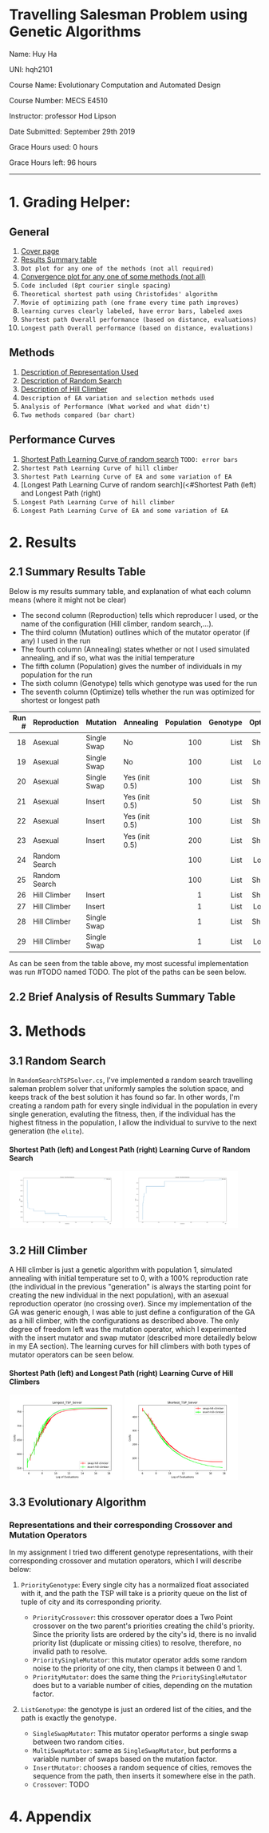 # Travelling Salesman Problem using Genetic Algorithms

Name: Huy Ha

UNI: hqh2101

Course Name: Evolutionary Computation and Automated Design

Course Number: MECS E4510

Instructor: professor Hod Lipson

Date Submitted: September 29th 2019

Grace Hours used: 0 hours

Grace Hours left: 96 hours

<div style="page-break-after: always;"></div>

---

# 1. Grading Helper:

## General

1.  [Cover page](<#Travelling Salesman Problem using Genetic Algorithms>)
2.  [Results Summary table](<#Summary Results Table>)
3.  `Dot plot for any one of the methods (not all required)`
4.  [Convergence plot for any one of some methods (not all)](<#Shortest Path (left) and Longest Path (right) Learning Curve of Hill Climbers>)
5.  `Code included (8pt courier single spacing)`
6.  `Theoretical shortest path using Christofides' algorithm`
7.  `Movie of optimizing path (one frame every time path improves)`
8.  `learning curves clearly labeled, have error bars, labeled axes`
9.  `Shortest path Overall performance (based on distance, evaluations)`
10. `Longest path Overall performance (based on distance, evaluations)`

## Methods

1. [Description of Representation Used](#Representations)
2. [Description of Random Search](<#Random Search>)
3. [Description of Hill Climber](<#Hill Climber>)
4. `Description of EA variation and selection methods used`
5. `Analysis of Performance (What worked and what didn't)`
6. `Two methods compared (bar chart)`

## Performance Curves

1. [Shortest Path Learning Curve of random search](<#Shortest Path (left) and Longest Path (right) Learning Curve of Random Search>) `TODO: error bars`
2. `Shortest Path Learning Curve of hill climber`
3. `Shortest Path Learning Curve of EA and some variation of EA`
4. [Longest Path Learning Curve of random search](<#Shortest Path (left) and Longest Path (right)
5. `Longest Path Learning Curve of hill climber`
6. `Longest Path Learning Curve of EA and some variation of EA`

# 2. Results

## 2.1 Summary Results Table

Below is my results summary table, and explanation of what each column means (where it might not be clear)

- The second column (Reproduction) tells which reproducer I used, or the name of the configuration (Hill climber, random search,...).
- The third column (Mutation) outlines which of the mutator operator (if any) I used in the run
- The fourth column (Annealing) states whether or not I used simulated annealing, and if so, what was the initial temperature
- The fifth column (Population) gives the number of individuals in my population for the run
- The sixth column (Genotype) tells which genotype was used for the run
- The seventh column (Optimize) tells whether the run was optimized for shortest or longest path

| Run # | Reproduction  | Mutation    | Annealing      | Population | Genotype | Optimize | Path Length |
| ----: | :------------ | :---------- | :------------- | ---------: | -------: | -------: | :---------- |
|    18 | Asexual       | Single Swap | No             |        100 |     List | Shortest | 74.63085    |
|    19 | Asexual       | Single Swap | No             |        100 |     List |  Longest | 760.8126    |
|    20 | Asexual       | Single Swap | Yes (init 0.5) |        100 |     List | Shortest | 74.58129    |
|    21 | Asexual       | Insert      | Yes (init 0.5) |         50 |     List | Shortest | 47.86598    |
|    22 | Asexual       | Insert      | Yes (init 0.5) |        100 |     List | Shortest | 41.14663    |
|    23 | Asexual       | Insert      | Yes (init 0.5) |        200 |     List | Shortest | 36.29556    |
|    24 | Random Search |             |                |        100 |     List |  Longest | 555.0189    |
|    25 | Random Search |             |                |        100 |     List | Shortest | 483.8219    |
|    26 | Hill Climber  | Insert      |                |          1 |     List | Shortest | 30.68847    |
|    27 | Hill Climber  | Insert      |                |          1 |     List |  Longest | 762.99493   |
|    28 | Hill Climber  | Single Swap |                |          1 |     List | Shortest | 78.05326    |
|    29 | Hill Climber  | Single Swap |                |          1 |     List |  Longest | 760.7559    |

As can be seen from the table above, my most sucessful implementation was run #TODO named TODO. The plot of the paths can be seen below.

## 2.2 Brief Analysis of Results Summary Table

# 3. Methods

## 3.1 Random Search

In `RandomSearchTSPSolver.cs`, I've implemented a random search travelling saleman problem solver that uniformly samples the solution space, and keeps track of the best solution it has found so far. In other words, I'm creating a random path for every single individual in the population in every single generation, evaluting the fitness, then, if the individual has the highest fitness in the population, I allow the individual to survive to the next generation (the `elite`).

#### Shortest Path (left) and Longest Path (right) Learning Curve of Random Search

<div style="clear:both;">
<img src="output\run25-random-shortest\Cost.png" alt="Shortest Path Learning Curve of Random Search"
	title="Shortest Path Learning Curve of Random Search" width="45%" height="auto" />
<img src="output\run24-random-longest\Cost.png" alt="Longest Path Learning Curve of Random Search"
	title="Longest Path Learning Curve of Random Search" width="45%" height="auto" />
</div>

## 3.2 Hill Climber

A Hill climber is just a genetic algorithm with population 1, simulated annealing with initial temperature set to 0, with a 100% reproduction rate (the individual in the previous "generation" is always the starting point for creating the new individual in the next population), with an asexual reproduction operator (no crossing over). Since my implementation of the GA was generic enough, I was able to just define a configuration of the GA as a hill climber, with the configurations as described above. The only degree of freedom left was the mutation operator, which I experimented with the insert mutator and swap mutator (described more detailedly below in my EA section). The learning curves for hill climbers with both types of mutator operators can be seen below.

#### Shortest Path (left) and Longest Path (right) Learning Curve of Hill Climbers

<div style="clear:both;">
<img src="output\assets\longest-hc.png" alt="Shortest Path Learning Curve of Hill Climbers"
	title="Shortest Path Learning Curve of Hill Climbers" width="45%" height="auto" />
<img src="output\assets\shortest-hc.png" alt="Shortest Path Learning Curve of Hill Climbers"
	title="Longest Path Learning Curve of Hill Climbers" width="45%" height="auto" />
</div>

## 3.3 Evolutionary Algorithm

### Representations and their corresponding Crossover and Mutation Operators

In my assignment I tried two different genotype representations, with their corresponding crossover and mutation operators, which I will describe below:

1.  `PriorityGenotype`: Every single city has a normalized float associated with it, and the path the TSP will take is a priority queue on the list of tuple of city and its corresponding priority.

    - `PriorityCrossover`: this crossover operator does a Two Point crossover on the two parent's priorities creating the child's priority. Since the priority lists are ordered by the city's id, there is no invalid priority list (duplicate or missing cities) to resolve, therefore, no invalid path to resolve.
    - `PrioritySingleMutator`: this mutator operator adds some random noise to the priority of one city, then clamps it between 0 and 1.
    - `PriorityMutator`: does the same thing the `PrioritySingleMutator` does but to a variable number of cities, depending on the mutation factor.

2.  `ListGenotype`: the genotype is just an ordered list of the cities, and the path is exactly the genotype.
    - `SingleSwapMutator`: This mutator operator performs a single swap between two random cities.
    - `MultiSwapMutator`: same as `SingleSwapMutator`, but performs a variable number of swaps based on the mutation factor.
    - `InsertMutator`: chooses a random sequence of cities, removes the sequence from the path, then inserts it somewhere else in the path.
    - `Crossover`: TODO

# 4. Appendix
